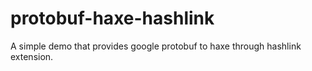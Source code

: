 # protobuf-haxe-hashlink
A simple demo that provides google protobuf to haxe through hashlink extension.
